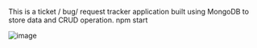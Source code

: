 This is a ticket / bug/ request tracker application built using MongoDB to store data and CRUD operation.
npm start

![image](https://github.com/mdriscol/MERN-CRUD-ticket-tracking-application/assets/122190993/e4a1640d-4648-42b7-a68d-5cc0076f3660)
